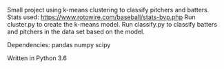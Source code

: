 Small project using k-means clustering to classify pitchers and batters.
Stats used: https://www.rotowire.com/baseball/stats-bvp.php
Run cluster.py to create the k-means model.
Run classify.py to classify batters and pitchers in the data set based on the model.

Dependencies:
pandas
numpy
scipy

Written in Python 3.6